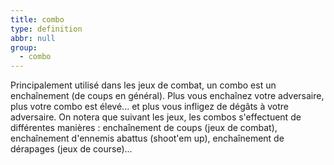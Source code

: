 ```yaml
---
title: combo
type: definition
abbr: null
group:
  - combo
---
```

Principalement utilisé dans les jeux de combat, un combo est un enchaînement (de coups en général). Plus vous enchaînez votre adversaire, plus votre combo est élevé... et plus vous infligez de dégâts à votre adversaire. On notera que suivant les jeux, les combos s'effectuent de différentes manières : enchaînement de coups (jeux de combat), enchaînement d'ennemis abattus (shoot'em up), enchaînement de dérapages (jeux de course)...
